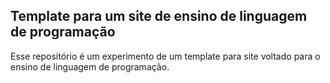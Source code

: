 ## Template para um site de ensino de linguagem de programação

Esse repositório é um experimento de um template para site voltado para o ensino de linguagem de programação.